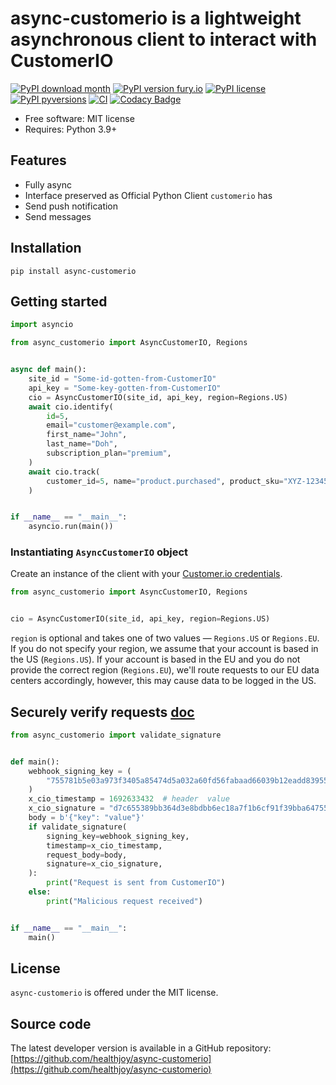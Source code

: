 # async-customerio is a lightweight asynchronous client to interact with CustomerIO

[![PyPI download month](https://img.shields.io/pypi/dm/async-customerio.svg)](https://pypi.python.org/pypi/async-customerio/)
[![PyPI version fury.io](https://badge.fury.io/py/async-customerio.svg)](https://pypi.python.org/pypi/async-customerio/)
[![PyPI license](https://img.shields.io/pypi/l/async-customerio.svg)](https://pypi.python.org/pypi/async-customerio/)
[![PyPI pyversions](https://img.shields.io/pypi/pyversions/async-customerio.svg)](https://pypi.python.org/pypi/async-customerio/)
[![CI](https://github.com/healthjoy/async-customerio/actions/workflows/ci.yml/badge.svg)](https://github.com/healthjoy/async-customerio/actions/workflows/ci.yml)
[![Codacy Badge](https://app.codacy.com/project/badge/Coverage/3629b50827ef4e89ba0eaa5c09584273)](https://www.codacy.com/gh/healthjoy/async-customerio/dashboard?utm_source=github.com&utm_medium=referral&utm_content=healthjoy/async-customerio&utm_campaign=Badge_Coverage)

- Free software: MIT license
- Requires: Python 3.9+

## Features

- Fully async
- Interface preserved as Official Python Client `customerio` has
- Send push notification
- Send messages

## Installation

```shell script
pip install async-customerio
```

## Getting started

```python
import asyncio

from async_customerio import AsyncCustomerIO, Regions


async def main():
    site_id = "Some-id-gotten-from-CustomerIO"
    api_key = "Some-key-gotten-from-CustomerIO"
    cio = AsyncCustomerIO(site_id, api_key, region=Regions.US)
    await cio.identify(
        id=5,
        email="customer@example.com",
        first_name="John",
        last_name="Doh",
        subscription_plan="premium",
    )
    await cio.track(
        customer_id=5, name="product.purchased", product_sku="XYZ-12345", price=23.45
    )


if __name__ == "__main__":
    asyncio.run(main())
```

### Instantiating `AsyncCustomerIO` object

Create an instance of the client with your [Customer.io credentials](https://fly.customer.io/settings/api_credentials).

```python
from async_customerio import AsyncCustomerIO, Regions


cio = AsyncCustomerIO(site_id, api_key, region=Regions.US)
```

`region` is optional and takes one of two values — `Regions.US` or `Regions.EU`. If you do not specify your region, we assume
that your account is based in the US (`Regions.US`). If your account is based in the EU and you do not provide the correct region
(`Regions.EU`), we'll route requests to our EU data centers accordingly, however, this may cause data to be logged in the US.

## Securely verify requests [doc](https://customer.io/docs/journeys/webhooks/#securely-verify-requests)

```python
from async_customerio import validate_signature


def main():
    webhook_signing_key = (
        "755781b5e03a973f3405a85474d5a032a60fd56fabaad66039b12eadd83955fa"
    )
    x_cio_timestamp = 1692633432  # header  value
    x_cio_signature = "d7c655389bb364d3e8bdbb6ec18a7f1b6cf91f39bba647554ada78aa61de37b9"  # header value
    body = b'{"key": "value"}'
    if validate_signature(
        signing_key=webhook_signing_key,
        timestamp=x_cio_timestamp,
        request_body=body,
        signature=x_cio_signature,
    ):
        print("Request is sent from CustomerIO")
    else:
        print("Malicious request received")


if __name__ == "__main__":
    main()
```

## License

`async-customerio` is offered under the MIT license.

## Source code

The latest developer version is available in a GitHub repository:
[https://github.com/healthjoy/async-customerio](https://github.com/healthjoy/async-customerio)
